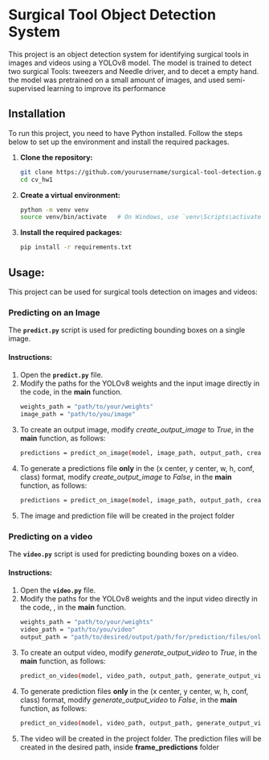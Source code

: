 # Surgical Tool Object Detection System

This project is an object detection system for identifying surgical tools in images and videos using a YOLOv8 model. The model is trained to detect two surgical Tools: tweezers and Needle driver, and to decet a empty hand. the model was pretrained on a small amount of images, and used semi-supervised learning to improve its performance 

## Installation

To run this project, you need to have Python installed. Follow the steps below to set up the environment and install the required packages.

1. **Clone the repository:**
   ```sh
   git clone https://github.com/yourusername/surgical-tool-detection.git
   cd cv_hw1

2. **Create a virtual environment:**
   ```sh
   python -m venv venv
   source venv/bin/activate   # On Windows, use `venv\Scripts\activate`

3. **Install the required packages:**
   ```sh
   pip install -r requirements.txt


## Usage:
This project can be used for surgical tools detection on images and videos:

### Predicting on an Image
The **`predict.py`** script is used for predicting bounding boxes on a single image.

#### Instructions:
1. Open the **`predict.py`** file.
2. Modify the paths for the YOLOv8 weights and the input image directly in the code, in the **main** function.
   ```sh
   weights_path = "path/to/your/weights"
   image_path = "path/to/you/image"
3. To create an output image, modify _create_output_image_ to _True_, in the **main** function, as follows:
   ```sh
   predictions = predict_on_image(model, image_path, output_path, create_output_image=True)
4. To generate a predictions file **only** in the (x center, y center, w, h, conf, class) format, modify _create_output_image_ to _False_, in the **main** function, as follows:
   ```sh
   predictions = predict_on_image(model, image_path, output_path, create_output_image=False)
5. The image and prediction file will be created in the project folder

### Predicting on a video
The **`video.py`** script is used for predicting bounding boxes on a video.

#### Instructions:
1. Open the **`video.py`** file.
2. Modify the paths for the YOLOv8 weights and the input video directly in the code, , in the **main** function.
   ```sh
   weights_path = "path/to/your/weights"
   video_path = "path/to/you/video"
   output_path = "path/to/desired/output/path/for/prediction/files/only"
3. To create an output video, modify _generate_output_video_ to _True_, in the **main** function, as follows:
   ```sh
   predict_on_video(model, video_path, output_path, generate_output_video=True)
4. To generate prediction files **only** in the (x center, y center, w, h, conf, class) format, modify _generate_output_video_ to _False_, in the **main** function, as follows:
   ```sh
   predict_on_video(model, video_path, output_path, generate_output_video=False)
5. The video will be created in the project folder. The prediction files will be created in the desired path, inside **frame_predictions** folder
